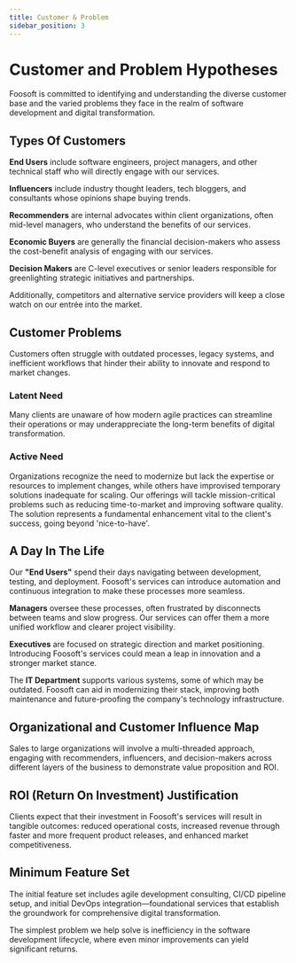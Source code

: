 ```yaml
---
title: Customer & Problem
sidebar_position: 3
---
```


# Customer and Problem Hypotheses

Foosoft is committed to identifying and understanding the diverse customer base
and the varied problems they face in the realm of software development and
digital transformation.

## Types Of Customers

**End Users** include software engineers, project managers, and other technical
staff who will directly engage with our services.

**Influencers** include industry thought leaders, tech bloggers, and consultants
whose opinions shape buying trends.

**Recommenders** are internal advocates within client organizations, often
mid-level managers, who understand the benefits of our services.

**Economic Buyers** are generally the financial decision-makers who assess the
cost-benefit analysis of engaging with our services.

**Decision Makers** are C-level executives or senior leaders responsible for
greenlighting strategic initiatives and partnerships.

Additionally, competitors and alternative service providers will keep a close
watch on our entrée into the market.

## Customer Problems

Customers often struggle with outdated processes, legacy systems, and
inefficient workflows that hinder their ability to innovate and respond to
market changes.

### Latent Need

Many clients are unaware of how modern agile practices can streamline their
operations or may underappreciate the long-term benefits of digital
transformation.

### Active Need

Organizations recognize the need to modernize but lack the expertise or
resources to implement changes, while others have improvised temporary solutions
inadequate for scaling. Our offerings will tackle mission-critical problems such
as reducing time-to-market and improving software quality. The solution
represents a fundamental enhancement vital to the client's success, going beyond
'nice-to-have'.

## A Day In The Life

Our **"End Users"** spend their days navigating between development, testing, and
deployment. Foosoft's services can introduce automation and continuous
integration to make these processes more seamless.

**Managers** oversee these processes, often frustrated by disconnects between teams
and slow progress. Our services can offer them a more unified workflow and
clearer project visibility.

**Executives** are focused on strategic direction and market positioning.
Introducing Foosoft's services could mean a leap in innovation and a stronger
market stance.

The **IT Department** supports various systems, some of which may be outdated.
Foosoft can aid in modernizing their stack, improving both maintenance and
future-proofing the company's technology infrastructure.

## Organizational and Customer Influence Map

Sales to large organizations will involve a multi-threaded approach, engaging
with recommenders, influencers, and decision-makers across different layers of
the business to demonstrate value proposition and ROI.

## ROI (Return On Investment) Justification

Clients expect that their investment in Foosoft's services will result in
tangible outcomes: reduced operational costs, increased revenue through faster
and more frequent product releases, and enhanced market competitiveness.

## Minimum Feature Set

The initial feature set includes agile development consulting, CI/CD pipeline
setup, and initial DevOps integration—foundational services that establish the
groundwork for comprehensive digital transformation.

The simplest problem we help solve is inefficiency in the software development
lifecycle, where even minor improvements can yield significant returns.
